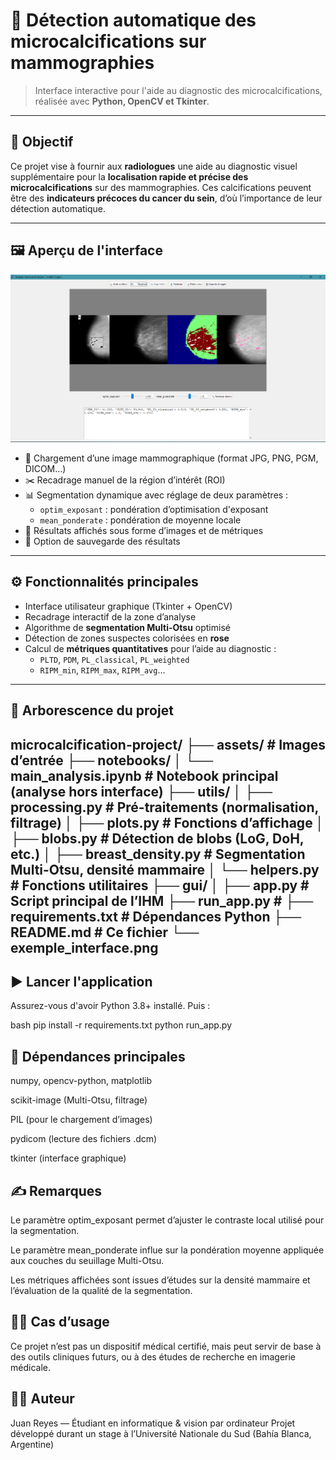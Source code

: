 # 🩻 Détection automatique des microcalcifications sur mammographies

> Interface interactive pour l'aide au diagnostic des microcalcifications, réalisée avec **Python, OpenCV et Tkinter**.

---

## 🎯 Objectif

Ce projet vise à fournir aux **radiologues** une aide au diagnostic visuel supplémentaire pour la **localisation rapide et précise des microcalcifications** sur des mammographies. Ces calcifications peuvent être des **indicateurs précoces du cancer du sein**, d’où l’importance de leur détection automatique.

---

## 🖼️ Aperçu de l'interface

![Aperçu de l'interface](./interface_example.png)

- 📂 Chargement d’une image mammographique (format JPG, PNG, PGM, DICOM…)
- ✂️ Recadrage manuel de la région d’intérêt (ROI)
- 📊 Segmentation dynamique avec réglage de deux paramètres :
  - `optim_exposant` : pondération d’optimisation d'exposant
  - `mean_ponderate` : pondération de moyenne locale
- 🎯 Résultats affichés sous forme d’images et de métriques
- 💾 Option de sauvegarde des résultats

---

## ⚙️ Fonctionnalités principales

- Interface utilisateur graphique (Tkinter + OpenCV)
- Recadrage interactif de la zone d’analyse
- Algorithme de **segmentation Multi-Otsu** optimisé
- Détection de zones suspectes colorisées en **rose**
- Calcul de **métriques quantitatives** pour l’aide au diagnostic :
  - `PLTD`, `PDM`, `PL_classical`, `PL_weighted`
  - `RIPM_min`, `RIPM_max`, `RIPM_avg`...

---

## 📁 Arborescence du projet
microcalcification-project/
├── assets/ # Images d’entrée
├── notebooks/
│ └── main_analysis.ipynb # Notebook principal (analyse hors interface)
├── utils/
│ ├── processing.py # Pré-traitements (normalisation, filtrage)
│ ├── plots.py # Fonctions d’affichage
│ ├── blobs.py # Détection de blobs (LoG, DoH, etc.)
│ ├── breast_density.py # Segmentation Multi-Otsu, densité mammaire
│ └── helpers.py # Fonctions utilitaires
├── gui/
│ ├── app.py # Script principal de l’IHM
├── run_app.py # 
├── requirements.txt # Dépendances Python
├── README.md # Ce fichier
└── exemple_interface.png
---

## ▶️ Lancer l'application

Assurez-vous d'avoir Python 3.8+ installé. Puis :

bash
pip install -r requirements.txt
python run_app.py

## 🔧 Dépendances principales
numpy, opencv-python, matplotlib

scikit-image (Multi-Otsu, filtrage)

PIL (pour le chargement d’images)

pydicom (lecture des fichiers .dcm)

tkinter (interface graphique)

## ✍️ Remarques
Le paramètre optim_exposant permet d’ajuster le contraste local utilisé pour la segmentation.

Le paramètre mean_ponderate influe sur la pondération moyenne appliquée aux couches du seuillage Multi-Otsu.

Les métriques affichées sont issues d’études sur la densité mammaire et l’évaluation de la qualité de la segmentation.

## 👨‍⚕️ Cas d’usage
Ce projet n’est pas un dispositif médical certifié, mais peut servir de base à des outils cliniques futurs, ou à des études de recherche en imagerie médicale.

## 🧑‍💻 Auteur
Juan Reyes — Étudiant en informatique & vision par ordinateur
Projet développé durant un stage à l’Université Nationale du Sud (Bahía Blanca, Argentine)

